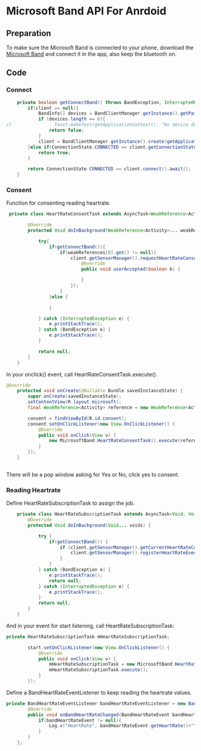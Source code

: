 
# Microsoft Band API For Anrdoid

## Preparation

To make sure the Microsoft Band is connected to your phone, download the [Microsoft Band](https://play.google.com/store/apps/details?id=com.microsoft.kapp) and connect it in the app, also keep the bluetooth on.


## Code

### Connect
```Java
    private boolean getConnectBand() throws BandException, InterruptedException {
        if(client == null){
            BandInfo[] devices = BandClientManager.getInstance().getPairedBands();
            if (devices.length == 0){
//                Toast.makeText(getApplicationContext(), "No device detected", Toast.LENGTH_LONG).show();
                return false;
            }
            client = BandClientManager.getInstance().create(getApplicationContext(), devices[0]);
        }else if(ConnectionState.CONNECTED == client.getConnectionState()){
            return true;
        }

        return ConnectionState.CONNECTED == client.connect().await();
    }

```

### Consent

Function for consenting reading heartrate.
```Java
 private class HeartRateConsentTask extends AsyncTask<WeakReference<Activity>, Void, Void> {

        @Override
        protected Void doInBackground(WeakReference<Activity>... weakReferences) {

            try{
                if(getConnectBand()){
                    if(weakReferences[0].get() != null){
                        client.getSensorManager().requestHeartRateConsent(weakReferences[0].get(), new HeartRateConsentListener() {
                            @Override
                            public void userAccepted(boolean b) {

                            }
                        });
                    }
                }else {

                }

            } catch (InterruptedException e) {
                e.printStackTrace();
            } catch (BandException e) {
                e.printStackTrace();
            }

            return null;
        }
    }
```

In your onclick() event, call HeartRateConsentTask.execute().
```Java
@Override
    protected void onCreate(@Nullable Bundle savedInstanceState) {
        super.onCreate(savedInstanceState);
        setContentView(R.layout.microsoft);
        final WeakReference<Activity> reference = new WeakReference<Activity>(this);

        consent = findViewById(R.id.consent);
        consent.setOnClickListener(new View.OnClickListener() {
            @Override
            public void onClick(View v) {
                new MicrosoftBand.HeartRateConsentTask().execute(reference);
            }
        });
    }
      
```

There will be a pop window asking for Yes or No, click yes to consent.

### Reading Heartrate

Define HeartRateSubscriptionTask to assign the job.
```Java
    private class HeartRateSubscriptionTask extends AsyncTask<Void, Void, Void> {
        @Override
        protected Void doInBackground(Void... voids) {

            try {
                if(getConnectBand()) {
                    if (client.getSensorManager().getCurrentHeartRateConsent() == UserConsent.GRANTED) {
                        client.getSensorManager().registerHeartRateEventListener(bandHeartRateEventListener);
                    }
                }
            } catch (BandException e) {
                e.printStackTrace();
                return null;
            } catch (InterruptedException e) {
                e.printStackTrace();
            }
            return null;
        }
    }
```

And in your event for start listening, call HeartRateSubscriptionTask:
```Java
private HeartRateSubscriptionTask mHeartRateSubscriptionTask;

        start.setOnClickListener(new View.OnClickListener() {
            @Override
            public void onClick(View v) {
                mHeartRateSubscriptionTask = new MicrosoftBand.HeartRateSubscriptionTask();
                mHeartRateSubscriptionTask.execute();
            }
        });
```

Define a BandHeartRateEventListener to keep reading the heartrate values.
```Java
private BandHeartRateEventListener bandHeartRateEventListener = new BandHeartRateEventListener() {
        @Override
        public void onBandHeartRateChanged(BandHeartRateEvent bandHeartRateEvent) {
            if(bandHeartRateEvent != null){
                Log.v("HeartRate", bandHeartRateEvent.getHeartRate()+"");
            }
        }
    };
```
